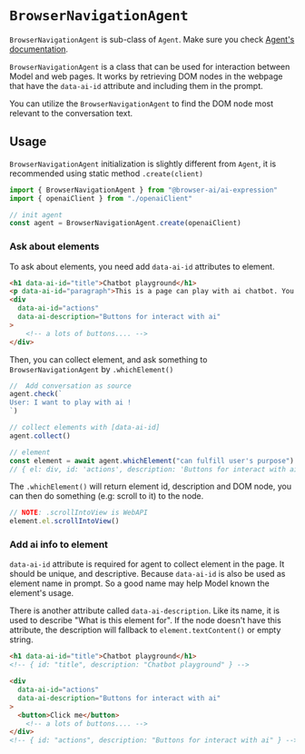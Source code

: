 # `BrowserNavigationAgent`
`BrowserNavigationAgent` is sub-class of `Agent`. Make sure you check [Agent's documentation](./agent.md).

`BrowserNavigationAgent` is a class that can be used for interaction between Model and web pages. It works by retrieving DOM nodes in the webpage that have the `data-ai-id` attribute and including them in the prompt.

You can utilize the `BrowserNavigationAgent` to find the DOM node most relevant to the conversation text.

## Usage
`BrowserNavigationAgent` initialization is slightly different from `Agent`, it is recommended using static method `.create(client)`

```ts
import { BrowserNavigationAgent } from "@browser-ai/ai-expression"
import { openaiClient } from "./openaiClient"

// init agent
const agent = BrowserNavigationAgent.create(openaiClient)

```

### Ask about elements
To ask about elements, you need add `data-ai-id` attributes to element.

```html
<h1 data-ai-id="title">Chatbot playground</h1>
<p data-ai-id="paragraph">This is a page can play with ai chatbot. You can play with it by the buttons below</p>
<div 
  data-ai-id="actions" 
  data-ai-description="Buttons for interact with ai"
>
    <!-- a lots of buttons.... -->
</div>
```

Then, you can collect element, and ask something to `BrowserNavigationAgent` by `.whichElement()`

```ts
//  Add conversation as source
agent.check(`
User: I want to play with ai !
`)

// collect elements with [data-ai-id]
agent.collect()

// element
const element = await agent.whichElement("can fulfill user's purpose")
// { el: div, id: 'actions', description: 'Buttons for interact with ai'}
```

The `.whichElement()` will return element id, description and DOM node, you can then do something (e.g: scroll to it) to the node.

```ts 
// NOTE: .scrollIntoView is WebAPI
element.el.scrollIntoView()
```

### Add ai info to element
`data-ai-id` attribute is required for agent to collect element in the page. It should be unique, and descriptive. Because `data-ai-id` is also be used as element name in prompt. So a good name may help Model known the element's usage.

There is another attribute called `data-ai-description`. Like its name, it is used to describe "What is this element for". If the node doesn't have this attribute, the description will fallback to `element.textContent()` or empty string.

```HTML
<h1 data-ai-id="title">Chatbot playground</h1>
<!-- { id: "title", description: "Chatbot playground" } -->

<div 
  data-ai-id="actions" 
  data-ai-description="Buttons for interact with ai"
> 
  <button>Click me</button>
    <!-- a lots of buttons.... -->
</div>
<!-- { id: "actions", description: "Buttons for interact with ai" } -->

```